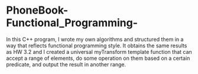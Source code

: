 # PhoneBook-Functional_Programming-
In this C++ program, I wrote my own algorithms and structured them in a way that reflects functional programming style. It obtains the same results as HW 3.2 and I  created a universal myTransform template function that can accept a range of elements, do some operation on them based on a certain predicate, and output the result in another range. 
